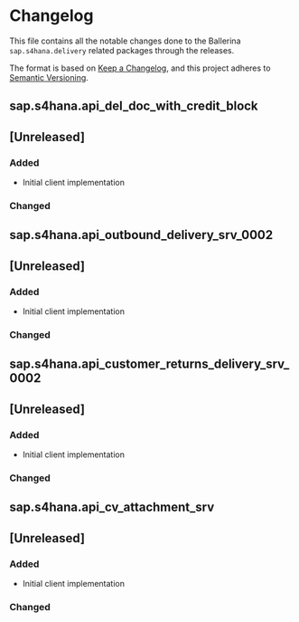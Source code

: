 # Changelog

This file contains all the notable changes done to the Ballerina `sap.s4hana.delivery` related packages through the
releases.

The format is based on [Keep a Changelog](https://keepachangelog.com/en/1.0.0/),
and this project adheres to [Semantic Versioning](https://semver.org/spec/v2.0.0.html).

## sap.s4hana.api_del_doc_with_credit_block

## [Unreleased]

### Added

- Initial client implementation

### Changed

## sap.s4hana.api_outbound_delivery_srv_0002

## [Unreleased]

### Added

- Initial client implementation

### Changed

## sap.s4hana.api_customer_returns_delivery_srv_0002

## [Unreleased]

### Added

- Initial client implementation

### Changed

## sap.s4hana.api_cv_attachment_srv

## [Unreleased]

### Added

- Initial client implementation

### Changed
